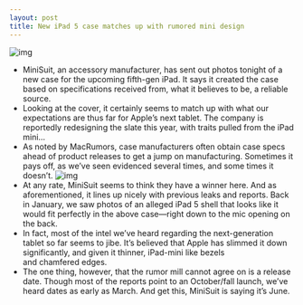 ```yaml
---
layout: post
title: New iPad 5 case matches up with rumored mini design
---
```

![img](http://media.idownloadblog.com/wp-content/uploads/2013/02/ipad5case.jpg)
* MiniSuit, an accessory manufacturer, has sent out photos tonight of a new case for the upcoming fifth-gen iPad. It says it created the case based on specifications received from, what it believes to be, a reliable source.
* Looking at the cover, it certainly seems to match up with what our expectations are thus far for Apple’s next tablet. The company is reportedly redesigning the slate this year, with traits pulled from the iPad mini…
* As noted by MacRumors, case manufacturers often obtain case specs ahead of product releases to get a jump on manufacturing. Sometimes it pays off, as we’ve seen evidenced several times, and some times it doesn’t.
![img](http://media.idownloadblog.com/wp-content/uploads/2013/01/ipad59to5mac.png)
* At any rate, MiniSuit seems to think they have a winner here. And as aforementioned, it lines up nicely with previous leaks and reports. Back in January, we saw photos of an alleged iPad 5 shell that looks like it would fit perfectly in the above case—right down to the mic opening on the back.
* In fact, most of the intel we’ve heard regarding the next-generation tablet so far seems to jibe. It’s believed that Apple has slimmed it down significantly, and given it thinner, iPad-mini like bezels and chamfered edges.
* The one thing, however, that the rumor mill cannot agree on is a release date. Though most of the reports point to an October/fall launch, we’ve heard dates as early as March. And get this, MiniSuit is saying it’s June.

